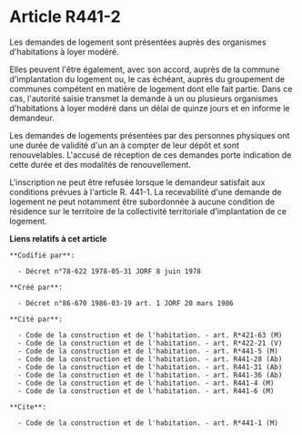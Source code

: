 # Article R441-2

Les demandes de logement sont présentées auprès des organismes d'habitations à loyer modéré.

Elles peuvent l'être également, avec son accord, auprès de la commune d'implantation du logement ou, le cas échéant, auprès
du groupement de communes compétent en matière de logement dont elle fait partie. Dans ce cas, l'autorité saisie transmet la
demande à un ou plusieurs organismes d'habitations à loyer modéré dans un délai de quinze jours et en informe le demandeur.

Les demandes de logements présentées par des personnes physiques ont une durée de validité d'un an à compter de leur dépôt et
sont renouvelables. L'accusé de réception de ces demandes porte indication de cette durée et des modalités de renouvellement.

L'inscription ne peut être refusée lorsque le demandeur satisfait aux conditions prévues à l'article R. 441-1. La
recevabilité d'une demande de logement ne peut notamment être subordonnée à aucune condition de résidence sur le territoire
de la collectivité territoriale d'implantation de ce logement.

**Liens relatifs à cet article**

	**Codifié par**:

	  - Décret n°78-622 1978-05-31 JORF 8 juin 1978

	**Créé par**:

	  - Décret n°86-670 1986-03-19 art. 1 JORF 20 mars 1986

	**Cité par**:

	  - Code de la construction et de l'habitation. - art. R*421-63 (M)
	  - Code de la construction et de l'habitation. - art. R*422-21 (V)
	  - Code de la construction et de l'habitation. - art. R*441-5 (M)
	  - Code de la construction et de l'habitation. - art. R441-28 (Ab)
	  - Code de la construction et de l'habitation. - art. R441-31 (Ab)
	  - Code de la construction et de l'habitation. - art. R441-36 (Ab)
	  - Code de la construction et de l'habitation. - art. R441-4 (M)
	  - Code de la construction et de l'habitation. - art. R441-6 (M)

	**Cite**:

	  - Code de la construction et de l'habitation. - art. R*441-1 (M)
